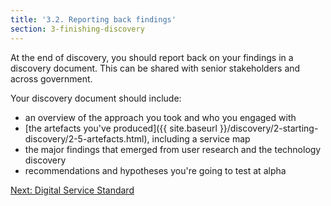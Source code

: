 ```yaml
---
title: '3.2. Reporting back findings'
section: 3-finishing-discovery
---
```


At the end of discovery, you should report back on your findings in a discovery document. This can be shared with senior stakeholders and across government.

Your discovery document should include:

- an overview of the approach you took and who you engaged with
- [the artefacts you've produced]({{ site.baseurl }}/discovery/2-starting-discovery/2-5-artefacts.html), including a service map
- the major findings that emerged from user research and the technology discovery
- recommendations and hypotheses you're going to test at alpha

[Next: Digital Service Standard](3-3-digital-service-standard.html)
